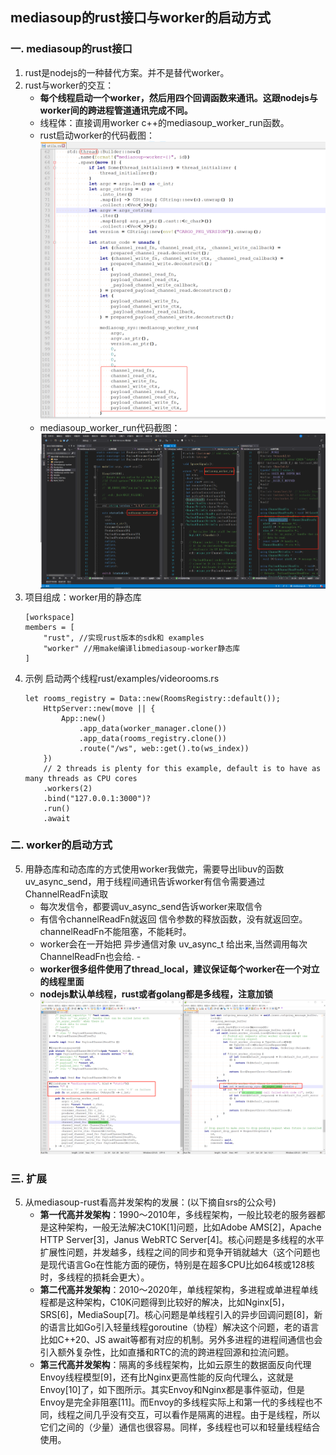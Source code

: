 ## mediasoup的rust接口与worker的启动方式

### 一. mediasoup的rust接口
1. rust是nodejs的一种替代方案。并不是替代worker。
2. rust与worker的交互：
    - **每个线程启动一个worker，然后用四个回调函数来通讯。这跟nodejs与worker间的跨进程管道通讯完成不同。**
    - 线程体：直接调用worker c++的mediasoup_worker_run函数。
    - rust启动worker的代码截图：
    ![](.mediasoup-rust_images/35f26072.png)
    - mediasoup_worker_run代码截图：
    ![](.mediasoup-rust_images/1ef4bc28.png)
3. 项目组成：worker用的静态库
    ```
    [workspace]
    members = [
        "rust", //实现rust版本的sdk和 examples
        "worker" //用make编译libmediasoup-worker静态库
    ]
    ```
4. 示例
启动两个线程rust/examples/videorooms.rs
    ```
    let rooms_registry = Data::new(RoomsRegistry::default());
        HttpServer::new(move || {
            App::new()
                .app_data(worker_manager.clone())
                .app_data(rooms_registry.clone())
                .route("/ws", web::get().to(ws_index))
        })
        // 2 threads is plenty for this example, default is to have as many threads as CPU cores
        .workers(2) 
        .bind("127.0.0.1:3000")?
        .run()
        .await
    ```
### 二. worker的启动方式
5. 用静态库和动态库的方式使用worker我做完，需要导出libuv的函数uv_async_send，用于线程间通讯告诉worker有信令需要通过ChannelReadFn读取
    - 每次发信令，都要调uv_async_send告诉worker来取信令
    - 有信令channelReadFn就返回 信令参数的释放函数，没有就返回空。 channelReadFn不能阻塞，不能耗时。
    - worker会在一开始把 异步通信对象 uv_async_t 给出来,当然调用每次ChannelReadFn也会给.    -  
    - **worker很多组件使用了thread_local，建议保证每个worker在一个对立的线程里面**
    - **nodejs默认单线程，rust或者golang都是多线程，注意加锁**
    ![](.mediasoup-rust_images/8a166831.png)
### 三. 扩展
5. 从mediasoup-rust看高并发架构的发展：(以下摘自srs的公众号)
    - **第一代高并发架构**：1990～2010年，多线程架构，一般比较老的服务器都是这种架构，一般无法解决C10K[1]问题，比如Adobe AMS[2]，Apache HTTP Server[3]，Janus WebRTC Server[4]。核心问题是多线程的水平扩展性问题，并发越多，线程之间的同步和竞争开销就越大（这个问题也是现代语言Go在性能方面的硬伤，特别是在超多CPU比如64核或128核时，多线程的损耗会更大）。
    - **第二代高并发架构**：2010～2020年，单线程架构，多进程或单进程单线程都是这种架构，C10K问题得到比较好的解决，比如Nginx[5]，SRS[6]，MediaSoup[7]。核心问题是单线程引入的异步回调问题[8]，新的语言比如Go引入轻量线程goroutine（协程）解决这个问题，老的语言比如C++20、JS await等都有对应的机制。另外多进程的进程间通信也会引入额外复杂性，比如直播和RTC的流的跨进程回源和拉流问题。
    - **第三代高并发架构**：隔离的多线程架构，比如云原生的数据面反向代理Envoy线程模型[9]，还有比Nginx更高性能的反向代理么，这就是Envoy[10]了，如下图所示。其实Envoy和Nginx都是事件驱动，但是Envoy是完全非阻塞[11]。而Envoy的多线程实际上和第一代的多线程也不同，线程之间几乎没有交互，可以看作是隔离的进程。由于是线程，所以它们之间的（少量）通信也很容易。同样，多线程也可以和轻量线程结合使用。
